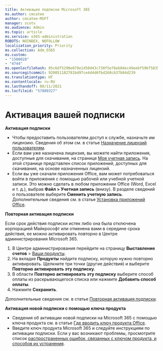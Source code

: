 ```yaml
---
title: Активация подписки Microsoft 365
ms.author: cmcatee
author: cmcatee-MSFT
manager: scotv
ms.audience: Admin
ms.topic: article
ms.service: o365-administration
ROBOTS: NOINDEX, NOFOLLOW
localization_priority: Priority
ms.collection: Adm_O365
ms.custom:
- "1500028"
- "4744"
ms.openlocfilehash: 05c6df5290e079e1d50d43c730f5e76eb04ec49eebf596f5835e4f8939e968a4
ms.sourcegitcommit: 920051182781bd97ce4d4d6fbd268cb37b84d239
ms.translationtype: HT
ms.contentlocale: ru-RU
ms.lasthandoff: 08/11/2021
ms.locfileid: "57889327"
---
```

# <a name="activate-your-subscription"></a>Активация вашей подписки

**Активация подписки**

- Чтобы предоставить пользователям доступ к службе, назначьте им лицензию. Сведения об этом см. в статье [Назначение лицензий пользователям](https://docs.microsoft.com/microsoft-365/admin/manage/assign-licenses-to-users).
- Если вам уже назначена лицензия, вы можете найти приложения, доступные для скачивания, на странице [Моя учетная запись](https://portal.office.com/account/#installs). На этой странице представлен список приложений, доступных для скачивания, на основе назначенных лицензий.
- Если вы уже скачали приложения Office, вам может потребоваться войти в приложения с помощью рабочей или учебной учетной записи. Это можно сделать в любом приложении Office (Word, Excel и т. д.), выбрав **Файл > Учетная запись** (внизу). В разделе сведений о пользователе выберите **Сменить учетную запись**. Дополнительные сведения см. в статье [Установка приложений Office](https://docs.microsoft.com/microsoft-365/admin/setup/install-applications).

**Повторная активация подписки**

Если срок действия подписки истек либо она была отключена корпорацией Майкрософт или отменена вами в середине срока действия, ее можно активировать повторно в Центре администрирования Microsoft 365.

1. В Центре администрирования перейдите на страницу **Выставление счетов** > [Ваши продукты](https://go.microsoft.com/fwlink/p/?linkid=842054).
2. На вкладке **Продукты** найдите подписку, которую нужно повторно активировать. Щелкните три точки (другие действия) и выберите **Повторно активировать эту подписку**.
3. В области **Повторно активировать эту подписку** выберите способ оплаты из раскрывающегося списка или нажмите **Добавить способ оплаты**.
4. Нажмите **Сохранить**.

Дополнительные сведения см. в статье [Повторная активация подписки](https://docs.microsoft.com/microsoft-365/commerce/subscriptions/reactivate-your-subscription).

**Активация новой подписки с помощью ключа продукта**

- Сведения об активации новой подписки на Microsoft 365 с помощью ключа продукта см. в статье [Где вводить ключ продукта Office](https://support.office.com/article/where-to-enter-your-office-product-key-0a82e5ae-739e-4b92-a6f4-2ec780c185db).
- Введите ключ продукта Microsoft 365 и следуйте инструкциям по активации подписки. Если у вас возникают проблемы, просмотрите список [распространенных ошибок, связанных с ключом продукта, и способов их устранения](https://docs.microsoft.com/microsoft-365/commerce/product-key-errors-and-solutions).